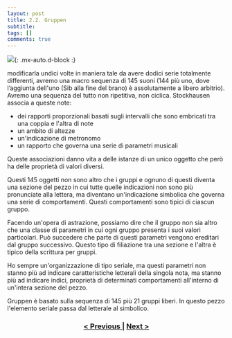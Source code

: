 ```yaml
---
layout: post
title: 2.2. Gruppen
subtitle:
tags: []
comments: true
---
```


![](https://velitch.github.io/velitch/assets/img/learn/analisi_composizioni_stockhausen/GRUPPEN.jpg){: .mx-auto.d-block :}

modificarla undici volte in maniera tale da avere dodici serie totalmente differenti, avremo una
macro sequenza di 145 suoni (144 più uno, dove l’aggiunta dell'uno (Sib alla fine del brano) è
assolutamente a libero arbitrio). Avremo una sequenza del tutto non ripetitiva, non ciclica.
Stockhausen associa a queste note:

- dei rapporti proporzionali basati sugli intervalli che sono embricati tra una coppia e l'altra di
note
- un ambito di altezze
- un'indicazione di metronomo
- un rapporto che governa una serie di parametri musicali

Queste associazioni danno vita a delle istanze di un unico oggetto che però ha delle proprietà di
valori diversi.

Questi 145 oggetti non sono altro che i gruppi e ognuno di questi diventa una sezione del pezzo in
cui tutte quelle indicazioni non sono più pronunciate alla lettera, ma diventano un'indicazione
simbolica che governa una serie di comportamenti. Questi comportamenti sono tipici di ciascun
gruppo.

Facendo un'opera di astrazione, possiamo dire che il gruppo non sia altro che una classe di
parametri in cui ogni gruppo presenta i suoi valori particolari. Può succedere che parte di questi
parametri vengono ereditari dal gruppo successivo. Questo tipo di filiazione tra una sezione e l'altra
è tipico della scrittura per gruppi.

Ho sempre un'organizzazione di tipo seriale, ma questi parametri non stanno più ad indicare
caratteristiche letterali della singola nota, ma stanno più ad indicare indici, proprietà di determinati
comportamenti all'interno di un'intera sezione del pezzo.

Gruppen è basato sulla sequenza di 145 più 21 gruppi liberi. In questo pezzo l'elemento seriale
passa dal letterale al simbolico.

<h3 style="text-align:center">
<a href="https://velitch.github.io/velitch/2021-11-02-02_01_kontra_punkte/">< Previous </a>
|
<a href="https://velitch.github.io/velitch/2021-11-02-02_03_momente/">Next ></a>
</h3>
